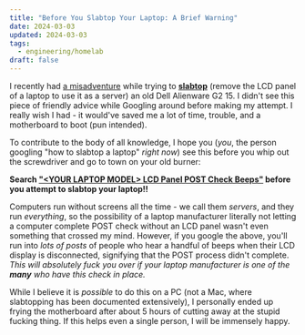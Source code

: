 ```yaml
---
title: "Before You Slabtop Your Laptop: A Brief Warning"
date: 2024-03-03
updated: 2024-03-03
tags:
  - engineering/homelab
draft: false
---
```

I recently had [a misadventure](https://bsky.app/profile/spencer.chaoticgood.computer/post/3kljmrvqd2u2q) while trying to [**slabtop**](https://www.theverge.com/22965732/macbook-decapitation-slabtop-mod-mac-studio-event-rumor-keyboard-computer-diy) (remove the LCD panel of a laptop to use it as a server) an old Dell Alienware G2 15. I didn't see this piece of friendly advice while Googling around before making my attempt. I really wish I had - it would've saved me a lot of time, trouble, and a motherboard to boot (pun intended).

To contribute to the body of all knowledge, I hope you (*you*, the person googling "how to slabtop a laptop" *right now*) see this before you whip out the screwdriver and go to town on your old burner:

**Search ["\<YOUR LAPTOP MODEL\> LCD Panel POST Check Beeps"](https://gprivate.com/69t8y) before you attempt to slabtop your laptop!!**

Computers run without screens all the time - we call them *servers*, and they run *everything*, so the possibility of a laptop manufacturer literally not letting a computer complete POST check without an LCD panel wasn't even something that crossed my mind. However, if you google the above, you'll run into *lots of posts* of people who hear a handful of beeps when their LCD display is disconnected, signifying that the POST process didn't complete. *This will absolutely fuck you over if your laptop manufacturer is one of the **many** who have this check in place.*

While I believe it is *possible* to do this on a PC (not a Mac, where slabtopping has been documented extensively), I personally ended up frying the motherboard after about 5 hours of cutting away at the stupid fucking thing. If this helps even a single person, I will be immensely happy.